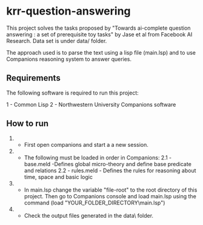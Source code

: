 # krr-question-answering

This project solves the tasks proposed by "Towards ai-complete question answering : a set of prerequisite toy tasks" 
by Jase et al from Facebook AI Research. Data set is under data/ folder.

The approach used is to parse the text using a lisp file (main.lsp) and to use Companions reasoning system to answer queries.

## Requirements

The following software is required to run this project:

1 - Common Lisp
2 - Northwestern University Companions software

## How to run

1. - First open companions and start a a new session.

2. - The following must be loaded in order in Companions:
2.1 - base.meld -Defines global micro-theory and define base predicate and relations
2.2 - rules.meld - Defines the rules for reasoning about time, space and basic logic
3. - In main.lsp change the variable "file-root" to the root directory of this project. 
Then go to Companions console and load main.lsp using the command (load "YOUR_FOLDER_DIRECTORY\\main.lsp")
4. - Check the output files generated in the data\ folder.